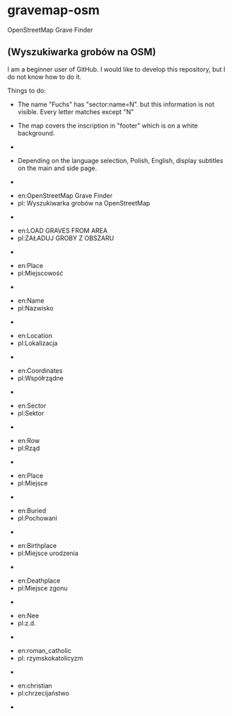 gravemap-osm
========

OpenStreetMap Grave Finder

(Wyszukiwarka grobów na OSM)
---
I am a beginner user of GitHub. I would like to develop this repository, but I do not know how to do it.

Things to do:

+ The name "Fuchs" has "sector:name=N". but this information is not visible. Every letter matches except "N"
+ The map covers the inscription in "footer" which is on a white background.

+ 
+ Depending on the language selection, Polish, English, display subtitles on the main and side page.
 -
  * en:OpenStreetMap Grave Finder
  * pl: Wyszukiwarka grobów na OpenStreetMap
 -
  * en:LOAD GRAVES FROM AREA
  * pl:ZAŁADUJ GROBY Z OBSZARU
 -
  * en:Place
  * pl:Miejscowość
 -
  * en:Name
  * pl:Nazwisko
 - 
  * en:Location
  * pl:Lokalizacja
 - 
  * en:Coordinates
  * pl:Współrządne
 - 
  * en:Sector
  * pl:Sektor
 - 
  * en:Row
  * pl:Rząd
 -
  * en:Place
  * pl:Miejsce
 -
  * en:Buried
  * pl:Pochowani
 -
  * en:Birthplace
  * pl:Miejsce urodzenia
 -
  * en:Deathplace
  * pl:Miejsce zgonu
 -
  * en:Nee
  * pl:z.d.
 -
  * en:roman_catholic
  * pl: rzymskokatolicyzm
 -
  * en:christian
  * pl:chrzecijaństwo
 - 

